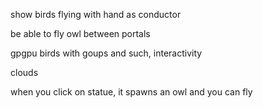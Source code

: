show birds flying with hand as conductor

be able to fly owl between portals

gpgpu birds with goups and such, interactivity

clouds

when you click on statue, it spawns an owl and you can fly
